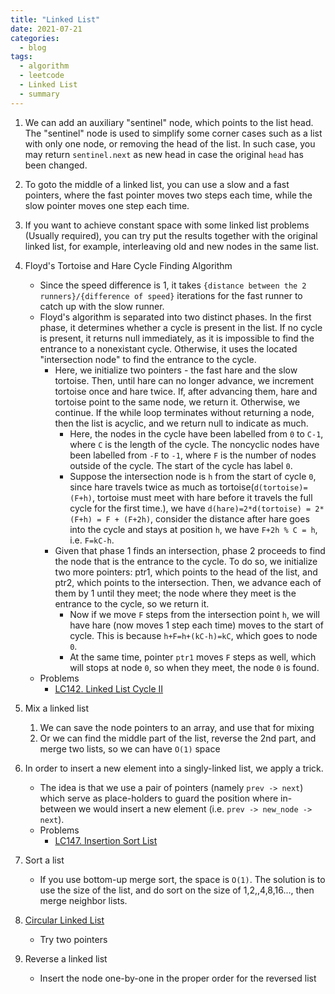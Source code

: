 ```yaml
---
title: "Linked List"
date: 2021-07-21
categories:
  - blog
tags:
  - algorithm
  - leetcode
  - Linked List
  - summary
---
```


1. We can add an auxiliary "sentinel" node, which points to the list head. The "sentinel" node is used to simplify some corner cases such as a list with only one node, or removing the head of the list. In such case, you may return `sentinel.next` as new head in case the original `head` has been changed.

2. To goto the middle of a linked list, you can use a slow and a fast pointers, where the fast pointer moves two steps each time, while the slow pointer moves one step each time.

3. If you want to achieve constant space with some linked list problems (Usually required), you can try put the results together with the original linked list, for example, interleaving old and new nodes in the same list.

4. Floyd's Tortoise and Hare Cycle Finding Algorithm
    * Since the speed difference is 1, it takes `{distance between the 2 runners}/{difference of speed}` iterations for the fast runner to catch up with the slow runner.
    * Floyd's algorithm is separated into two distinct phases. In the first phase, it determines whether a cycle is present in the list. If no cycle is present, it returns null immediately, as it is impossible to find the entrance to a nonexistant cycle. Otherwise, it uses the located "intersection node" to find the entrance to the cycle.
        * Here, we initialize two pointers - the fast hare and the slow tortoise. Then, until hare can no longer advance, we increment tortoise once and hare twice. If, after advancing them, hare and tortoise point to the same node, we return it. Otherwise, we continue. If the while loop terminates without returning a node, then the list is acyclic, and we return null to indicate as much.
            * Here, the nodes in the cycle have been labelled from `0` to `C-1`, where `C` is the length of the cycle. The noncyclic nodes have been labelled from `-F` to `-1`, where `F` is the number of nodes outside of the cycle. The start of the cycle has label `0`.
            * Suppose the intersection node is `h` from the start of cycle `0`, since hare travels twice as much as tortoise(`d(tortoise)=(F+h)`, tortoise must meet with hare before it travels the full cycle for the first time.), we have `d(hare)=2*d(tortoise) = 2*(F+h) = F + (F+2h)`, consider the distance after hare goes into the cycle and stays at position `h`, we have `F+2h % C = h`, i.e. `F=kC-h`.            
        * Given that phase 1 finds an intersection, phase 2 proceeds to find the node that is the entrance to the cycle. To do so, we initialize two more pointers: ptr1, which points to the head of the list, and ptr2, which points to the intersection. Then, we advance each of them by 1 until they meet; the node where they meet is the entrance to the cycle, so we return it.
            * Now if we move `F` steps from the intersection point `h`, we will have hare (now moves 1 step each time) moves to the start of cycle. This is because `h+F=h+(kC-h)=kC`, which goes to node `0`.
            * At the same time, pointer `ptr1` moves `F` steps as well, which will stops at node `0`, so when they meet, the node `0` is found.
    * Problems
        * [LC142. Linked List Cycle II][LC142. Linked List Cycle II]

5. Mix a linked list
    1. We can save the node pointers to an array, and use that for mixing
    2. Or we can find the middle part of the list, reverse the 2nd part, and merge two lists, so we can have `O(1)` space

6. In order to insert a new element into a singly-linked list, we apply a trick.
    * The idea is that we use a pair of pointers (namely `prev -> next`) which serve as place-holders to guard the position where in-between we would insert a new element (i.e. `prev -> new_node -> next`).
    * Problems
        * [LC147. Insertion Sort List][LC147. Insertion Sort List]

7. Sort a list
    * If you use bottom-up merge sort, the space is `O(1)`. The solution is to use the size of the list, and do sort on the size of 1,2,,4,8,16..., then merge neighbor lists.

8. [Circular Linked List][LC708. Insert into a Sorted Circular Linked List]
    * Try two pointers
9. Reverse a linked list
    * Insert the node one-by-one in the proper order for the reversed list
    

[LC142. Linked List Cycle II]: https://leetcode.com/problems/linked-list-cycle-ii/
[LC147. Insertion Sort List]: https://leetcode.com/problems/insertion-sort-list/
[LC148. Sort List]: https://leetcode.com/problems/sort-list/
[LC708. Insert into a Sorted Circular Linked List]: https://leetcode.com/problems/insert-into-a-sorted-circular-linked-list/


    


